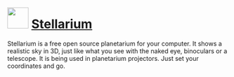 # <img src="https://cdn.rawgit.com/Thilas/chocolatey-packages/8ef5d8c85c2a0dbef6eefad0a8a31de8d953c339/stellarium/icon.png" width="48" height="48"/> [Stellarium](https://chocolatey.org/packages/stellarium)

Stellarium is a free open source planetarium for your computer. It shows a realistic sky in 3D, just like what you see with the naked eye, binoculars or a telescope. It is being used in planetarium projectors. Just set your coordinates and go.
